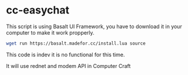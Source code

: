 # cc-easychat

This script is using Basalt UI Framework, you have to download it in your computer to make it work propperly.

```sh
wget run https://basalt.madefor.cc/install.lua source
```

This code is indev it is no functional for this time.

It will use rednet and modem API in Computer Craft